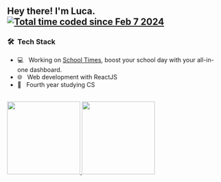 <h2> Hey there! I'm Luca.   <a href="https://wakatime.com/@018d849f-dec6-4519-8001-9879fc3b773b"><img src="https://wakatime.com/badge/user/018d849f-dec6-4519-8001-9879fc3b773b.svg?style=flat" alt="Total time coded since Feb 7 2024" /></a>
</h2> 


<h3> 🛠 &nbsp;Tech Stack</h3>

- 💻 &nbsp; Working on <a href="https://github.com/lucAmbr0/school-times">School Times</a>, boost your school day with your all-in-one dashboard.
- 🌐 &nbsp; Web development with ReactJS
- 📒 &nbsp; Fourth year studying CS

<br/>

<a href="https://github.com/lucAmbr0">
  <img height="170em" src="https://github-readme-stats.vercel.app/api?username=lucAmbr0&size_weight=0&count_weight=1&rank_icon=github&hide=issues&border_color=96a2ae&border_radius=18&theme=tokyonight&show_icons=true" />
  <img height="170em" src="https://github-readme-stats.vercel.app/api/top-langs/?username=lucAmbr0&border_color=96a2ae&border_radius=18&theme=tokyonight&layout=compact" />
</a>

<br/>
